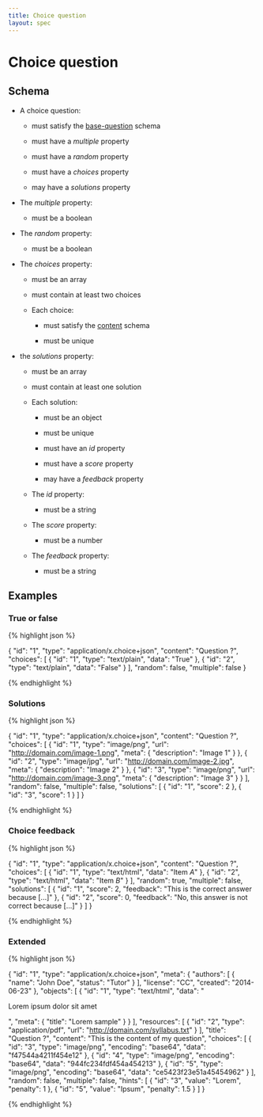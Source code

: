 ```yaml
---
title: Choice question
layout: spec
---
```


# Choice question

## Schema

* A choice question:

  * must satisfy the [base-question](base-question.html) schema

  * must have a *multiple* property

  * must have a *random* property

  * must have a *choices* property

  * may have a *solutions* property

* The *multiple* property:

  * must be a boolean

* The *random* property:

  * must be a boolean

* The *choices* property:

  * must be an array

  * must contain at least two choices

  * Each choice:

    * must satisfy the [content](content.html) schema

    * must be unique

* the *solutions* property:

  * must be an array

  * must contain at least one solution

  * Each solution:

    * must be an object

    * must be unique

    * must have an *id* property

    * must have a *score* property

    * may have a *feedback* property

  * The *id* property:

    * must be a string

  * The *score* property:

    * must be a number

  * The *feedback* property:

    * must be a string

## Examples

### True or false

{% highlight json %}

{
  "id": "1",
  "type": "application/x.choice+json",
  "content": "Question ?",
  "choices": [
    {
      "id": "1",
      "type": "text/plain",
      "data": "True"
    },
    {
      "id": "2",
      "type": "text/plain",
      "data": "False"
    }
  ],
  "random": false,
  "multiple": false
}

{% endhighlight %}

### Solutions

{% highlight json %}

{
  "id": "1",
  "type": "application/x.choice+json",
  "content": "Question ?",
  "choices": [
    {
      "id": "1",
      "type": "image/png",
      "url": "http://domain.com/image-1.png",
      "meta": {
        "description": "Image 1"
      }
    },
    {
      "id": "2",
      "type": "image/jpg",
      "url": "http://domain.com/image-2.jpg",
      "meta": {
        "description": "Image 2"
      }
    },
    {
      "id": "3",
      "type": "image/png",
      "url": "http://domain.com/image-3.png",
      "meta": {
        "description": "Image 3"
      }
    }
  ],
  "random": false,
  "multiple": false,
  "solutions": [
    {
      "id": "1",
      "score": 2
    },
    {
      "id": "3",
      "score": 1
    }
  ]
}

{% endhighlight %}

### Choice feedback

{% highlight json %}

{
  "id": "1",
  "type": "application/x.choice+json",
  "content": "Question ?",
  "choices": [
    {
      "id": "1",
      "type": "text/html",
      "data": "Item <em>A</em>"
    },
    {
      "id": "2",
      "type": "text/html",
      "data": "Item <em>B</em>"
    }
  ],
  "random": true,
  "multiple": false,
  "solutions": [
    {
      "id": "1",
      "score": 2,
      "feedback": "This is the correct answer because [...]"
    },
    {
      "id": "2",
      "score": 0,
      "feedback": "No, this answer is not correct because [...]"
    }
  ]
}

{% endhighlight %}

### Extended

{% highlight json %}

{
  "id": "1",
  "type": "application/x.choice+json",
  "meta": {
    "authors": [
      {
        "name": "John Doe",
        "status": "Tutor"
      }
    ],
    "license": "CC",
    "created": "2014-06-23"
  },
  "objects": [
    {
      "id": "1",
      "type": "text/html",
      "data": "<p>Lorem ipsum dolor sit amet</p>",
      "meta": {
        "title": "Lorem sample"
      }
    }
  ],
  "resources": [
    {
      "id": "2",
      "type": "application/pdf",
      "url": "http://domain.com/syllabus.txt"
    }
  ],
  "title": "Question ?",
  "content": "This is the content of my question",
  "choices": [
    {
      "id": "3",
      "type": "image/png",
      "encoding": "base64",
      "data": "f47544a4211f454e12"
    },
    {
      "id": "4",
      "type": "image/png",
      "encoding": "base64",
      "data": "944fc234fdf454a454213"
    },
    {
      "id": "5",
      "type": "image/png",
      "encoding": "base64",
      "data": "ce5423f23e51a45454962"
    }
  ],
  "random": false,
  "multiple": false,
  "hints": [
    {
      "id": "3",
      "value": "Lorem",
      "penalty": 1
    },
    {
      "id": "5",
      "value": "Ipsum",
      "penalty": 1.5
    }
  ]
}

{% endhighlight %}

